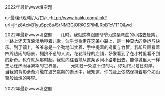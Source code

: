 2022年最新www填空题

👉最/新/观/看/入/口/👉http://www.baidu.com/link?url=jHz8AcivB1yuSpc8sJSrNM3GjOR6OSPiMLRbBTcVT1O&wd

2022年最新www填空题　　儿时，我就这样跟随爷爷沿这条弯曲的小路去赶集，一路上还天真浪漫地哼着儿歌，似乎觉得走在这条小路上，是一种莫大的幸运与快乐。到了镇上，爷爷总是一个劲地叫卖着，手中提着的鸡蛋与竹筐，我却只顾看着四周热闹的场景，拥挤不通的人流，花花绿绿的店铺，好像看到了在小村里看不到的新奇。也许就从那时起，我就向往着能从这条乡间小路走出去，能像城里人一样生活在热闹与繁华的世界里。
　　光阴是一条渡不过的河，你始终只是在对岸。当我的背影渐渐消融在波光粼粼的逝水中，我知道，你的脸上依然保持着那个如山菊般灿烂的笑容。


2022年最新www填空题
